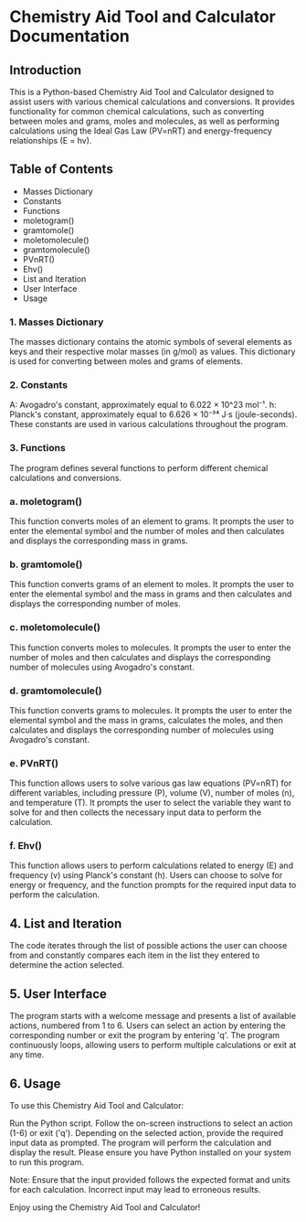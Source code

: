 # Chemistry Aid Tool and Calculator Documentation
## Introduction
This is a Python-based Chemistry Aid Tool and Calculator designed to assist users with various chemical calculations and conversions. It provides functionality for common chemical calculations, such as converting between moles and grams, moles and molecules, as well as performing calculations using the Ideal Gas Law (PV=nRT) and energy-frequency relationships (E = hv).

## Table of Contents
- Masses Dictionary
- Constants
- Functions
- moletogram()
- gramtomole()
- moletomolecule()
- gramtomolecule()
- PVnRT()
- Ehv()
- List and Iteration
- User Interface
- Usage


### 1. Masses Dictionary
The masses dictionary contains the atomic symbols of several elements as keys and their respective molar masses (in g/mol) as values. This dictionary is used for converting between moles and grams of elements.



### 2. Constants
A: Avogadro's constant, approximately equal to 6.022 × 10^23 mol⁻¹.
h: Planck's constant, approximately equal to 6.626 × 10⁻³⁴ J·s (joule-seconds).
These constants are used in various calculations throughout the program.


### 3. Functions
The program defines several functions to perform different chemical calculations and conversions.



### a. moletogram()
This function converts moles of an element to grams. It prompts the user to enter the elemental symbol and the number of moles and then calculates and displays the corresponding mass in grams.

### b. gramtomole()
This function converts grams of an element to moles. It prompts the user to enter the elemental symbol and the mass in grams and then calculates and displays the corresponding number of moles.



### c. moletomolecule()
This function converts moles to molecules. It prompts the user to enter the number of moles and then calculates and displays the corresponding number of molecules using Avogadro's constant.


### d. gramtomolecule()
This function converts grams to molecules. It prompts the user to enter the elemental symbol and the mass in grams, calculates the moles, and then calculates and displays the corresponding number of molecules using Avogadro's constant.



### e. PVnRT()
This function allows users to solve various gas law equations (PV=nRT) for different variables, including pressure (P), volume (V), number of moles (n), and temperature (T). It prompts the user to select the variable they want to solve for and then collects the necessary input data to perform the calculation.



### f. Ehv()
This function allows users to perform calculations related to energy (E) and frequency (v) using Planck's constant (h). Users can choose to solve for energy or frequency, and the function prompts for the required input data to perform the calculation.


## 4. List and Iteration
The code iterates through the list of possible actions the user can choose from and constantly compares each item in the list they entered to determine the action selected.


## 5. User Interface
The program starts with a welcome message and presents a list of available actions, numbered from 1 to 6. Users can select an action by entering the corresponding number or exit the program by entering 'q'. The program continuously loops, allowing users to perform multiple calculations or exit at any time.


## 6. Usage
To use this Chemistry Aid Tool and Calculator:

Run the Python script.
Follow the on-screen instructions to select an action (1-6) or exit ('q').
Depending on the selected action, provide the required input data as prompted.
The program will perform the calculation and display the result.
Please ensure you have Python installed on your system to run this program.

Note: Ensure that the input provided follows the expected format and units for each calculation. Incorrect input may lead to erroneous results.

Enjoy using the Chemistry Aid Tool and Calculator!